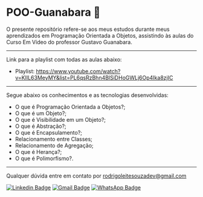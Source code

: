 # POO-Guanabara 📑

O presente repositório refere-se aos meus estudos durante meus aprendizados em Programação Orientada a Objetos, assistindo às aulas do Curso Em Vídeo do professor Gustavo Guanabara.

---

Link para a playlist com todas as aulas abaixo:

- Playlist: https://www.youtube.com/watch?v=KlIL63MeyMY&list=PL6qsRzBhn4BlSiDHoGWLj6Op4Ika8zjIC

---

Segue abaixo os conhecimentos e as tecnologias desenvolvidas:

- O que é Programação Orientada a Objetos?;
- O que é um Objeto?;
- O que é Visibilidade em um Objeto?;
- O que é Abstração?;
- O que é Encapsulamento?;
- Relacionamento entre Classes;
- Relacionamento de Agregação;
- O que é Herança?;
- O que é Polimorfismo?.

---

Qualquer dúvida entre em contato por <a href="mailto:rodrigoleitesouzadev@gmail.com?">rodrigoleitesouzadev@gmail.com</a>

[![Linkedin Badge](https://img.shields.io/badge/-LinkedIn-blue?style=flat-square&logo=Linkedin&logoColor=white&link=https://www.linkedin.com/in/rodrigoleitesouzadev/)](https://www.linkedin.com/in/rodrigoleitesouzadev/)
[![Gmail Badge](https://img.shields.io/badge/-Gmail-c14438?style=flat-square&logo=Gmail&logoColor=white&link=mailto:rodrigoleitesouzadev@gmail.com)](mailto:rodrigoleitesouzadev@gmail.com)
[![WhatsApp Badge](https://img.shields.io/badge/WhatsApp-0DA204?style=flat-square&logo=whatsapp&logoColor=white)](https://wa.me/5521986715853)
